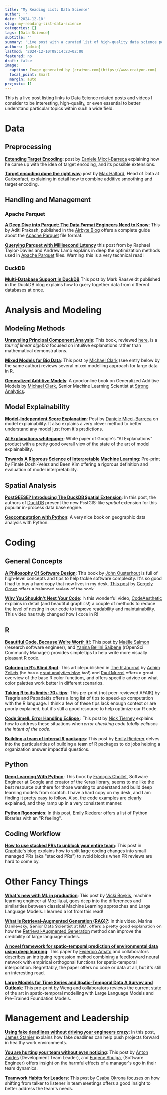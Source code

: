 ```yaml
---
title: "My Reading List: Data Science"
author: ''
date: '2024-12-10'
slug: my-reading-list-data-science
categories: []
tags: [Data Science]
subtitle: ''
summary: 'Live post with a curated list of high-quality data science posts and videos I found enlightening.'
authors: [admin]
lastmod: '2024-12-10T08:14:23+02:00'
featured: no
draft: false
image:
  caption: Image generated by [craiyon.com](https://www.craiyon.com)
  focal_point: Smart
  margin: auto
projects: []
---
```


This is a live post listing links to Data Science related posts and videos I consider to be interesting, high-quality, or even essential to better understand particular topics within such a wide field.

# Data 

## Preprocessing

[**Extending Target Encoding**](https://towardsdatascience.com/extending-target-encoding-443aa9414cae): post by [Daniele Micci-Barreca](https://www.aitimejournal.com/interview-with-daniele-micci-barreca-product-analytics-lead-data-science-google/30110/) explaining how he came up with the idea of target encoding, and its possible extensions.

[**Target encoding done the right way**](https://maxhalford.github.io/blog/target-encoding/): post by [Max Halford](https://maxhalford.github.io/bio/), Head of Data at [Carbonfact](https://www.carbonfact.com/), explaining in detail how to combine additive smoothing and target encoding.

## Handling and Management

### Apache Parquet

[**A Deep Dive into Parquet: The Data Format Engineers Need to Know**](https://airbyte.com/data-engineering-resources/parquet-data-format): This by Aditi Prakash, published in the [Airbyte Blog](https://airbyte.com/blog) offers a complete guide about the [Apache Parquet](https://parquet.apache.org/) file format.

[**Querying Parquet with Millisecond Latency**](https://www.influxdata.com/blog/querying-parquet-millisecond-latency/) this post from by Raphael Taylor-Davies and Andrew Lamb explains in deep the optimization methods used in [Apache Parquet](https://parquet.apache.org/) files. Warning, this is a very technical read!

### DuckDB

[**Multi-Database Support in DuckDB**](https://duckdb.org/2024/01/26/multi-database-support-in-duckdb) This post by Mark Raasveldt published in the DuckDB blog explains how to query together data from different databases at once.

# Analysis and Modeling

## Modeling Methods

[**Unraveling Principal Component Analysis**](https://loreley.one/2024-09-pca/): This book, reviewed [here](https://loreley.one/2024-09-pca/), is a *tour of linear algebra* focused on intuitive explanations rather than mathematical demonstrations.

[**Mixed Models for Big Data**](https://m-clark.github.io/posts/2019-10-20-big-mixed-models/): This post by [Michael Clark](https://m-clark.github.io/about.html) (see entry below by the same author) reviews several mixed modelling approach for large data in R.

[**Generalized Additive Models**](https://m-clark.github.io/generalized-additive-models/): A good online book on Generalized Additive Models by [Michael Clark](https://m-clark.github.io/about.html), Senior Machine Learning Scientist at [Strong Analytics](https://www.strong.io/).

## Model Explainability

[**Model-Independent Score Explanation**](https://towardsdatascience.com/a-simple-model-independent-score-explanation-method-c17002d66da7): Post by [Daniele Micci-Barreca](https://www.aitimejournal.com/interview-with-daniele-micci-barreca-product-analytics-lead-data-science-google/30110/) on model explainability. It also explains a very clever method to better understand any model just from it's predictions.

[**AI Explanations whitepaper**](https://storage.googleapis.com/cloud-ai-whitepapers/AI%20Explainability%20Whitepaper.pdf): White paper of Google's "AI Explanations" product with a pretty good overall view of the state of the art of model explainability.

[**Towards A Rigorous Science of Interpretable Machine Learning**](https://arxiv.org/abs/1702.08608): Pre-print by Finale Doshi-Velez and Been Kim offering a rigorous definition and evaluation of model interpretability.

## Spatial Analysis

[**PostGEESE? Introducing The DuckDB Spatial Extension**](https://duckdb.org/2023/04/28/spatial.html): In this post, the authors of [DuckDB](https://duckdb.org/) present the new PostGIS-like *spatial* extension for this popular in-process data base engine.

[**Geocomputation with Python**](https://py.geocompx.org/): A very nice book on geographic data analysis with Python.

# Coding

## General Concepts

[**A Philosophy Of Software Design**](https://archive.org/details/a-philosophy-of-software-design/mode/2up): This book by [John Ousterhout](https://web.stanford.edu/~ouster/cgi-bin/home.php) is full of high-level concepts and tips to help tackle software complexity. It's so good I had to buy a hard copy that now lives in my desk. [This post](https://blog.pragmaticengineer.com/a-philosophy-of-software-design-review/) by [Gergely Orosz](https://blog.pragmaticengineer.com/) offers a balanced review of the book.

[**Why You Shouldn't Nest Your Code**](https://youtu.be/CFRhGnuXG-4?si=7Xr3E9L7GFvoRJqA): In this wonderful video, [CodeAesthetic](https://www.youtube.com/@CodeAesthetic) explains in detail (and beautiful graphics!) a couple of methods to reduce the level of nesting in our code to improve readability and maintainability. This video has truly changed how I code in R!

## R

[**Beautiful Code, Because We’re Worth It!**](https://ropensci.org/blog/2024/02/22/beautiful-code/): This post by [Maëlle Salmon](https://mastodon.social/@maelle) (research software engineer), and [Yanina Bellini Saibene](https://fosstodon.org/@yabellini) (rOpenSci Community Manager) provides simple tips to help write more visually pleasant R code.

[**Coloring in R’s Blind Spot**](https://journal.r-project.org/articles/RJ-2023-071/): This article published in [The R Journal](https://journal.r-project.org/index.html) by [Achim Zeileis](https://www.zeileis.org/) (he has a [great analytics blog](https://www.zeileis.org/blog/) too!) and [Paul Murrel](https://www.stat.auckland.ac.nz/~paul/) offers a great overview of the base R color functions, and offers specific advice on what color palettes work better in different scenarios.

[**Taking R to its limits: 70+ tips**](https://peerj.com/preprints/26605v1/): This pre-print (not peer-reviewed AFAIK) by Tsagris and Papadakis offers a long list of tips to speed-up computation with the R language. I think a few of these tips lack enough context or are poorly explained, but it's still a good resource to help optimize our R code.

[**Code Smell: Error Handling Eclipse** ](https://www.njtierney.com/post/2023/12/06/long-errors-smell/): This post by [Nick Tierney](https://fosstodon.org/@njtierney@aus.social) explains how to address these situations when *error checking code totally eclipses the intent of the code*.

[**Building a team of internal R packages**](https://www.emilyriederer.com/post/team-of-packages/): This post by [Emily Riederer](https://www.emilyriederer.com/about) delves into the particularities of building a team of R packages to do jobs helping a organization answer impactful questions.

## Python

[**Deep Learning With Python**](https://archive.org/details/francois-chollet-deep-learning-with-python-manning-2018): This book by [François Chollet](https://fchollet.com/), Software Engineer at Google and creator of the Keras library, seems to me like the best resource out there for those wanting to understand and build deep learning models from scratch. I have a hard copy on my desk, and I am finding it pretty easy to follow. Also, the code examples are clearly explained, and they ramp up in a very consistent manner. 

[**Python Rgonomics**](https://www.emilyriederer.com/post/py-rgo/): In this post, [Emily Riederer](https://www.emilyriederer.com/about) offers a list of Python libraries with an "R feeling".

## Coding Workflow

[**How to use stacked PRs to unblock your entire team**](https://graphite.dev/blog/stacked-prs): This post in [Graphite](https://graphite.dev/)'s blog explains how to split large coding changes into small managed PRs (aka "stacked PRs") to avoid blocks when PR reviews are hard to come by.

# Other Fancy Things

[**What's new with ML in production**](https://vickiboykis.com/2024/01/15/whats-new-with-ml-in-production/): This post by [Vicki Boykis](https://vickiboykis.com/about/), machine learning engineer at Mozilla.ai, goes deep into the differences and similarities between classical Machine Learning approaches and Large Language Models. I learned a lot from this read!

[**What is Retrieval-Augmented Generation (RAG)?**](https://youtu.be/T-D1OfcDW1M?si=sAZO-5NGD8yF2WYe): In this video, Marina Danilevsky, Senior Data Scientist at IBM, offers a pretty good explanation on how the [Retrieval-Augmented Generation](https://research.ibm.com/blog/retrieval-augmented-generation-RAG?utm_id=YT-101-What-is-RAG&_gl=1*p6ef17*_ga*MTQwMzQ5NjMwMi4xNjkxNDE2MDc0*_ga_FYECCCS21D*MTY5MjcyMjgyNy40My4xLjE2OTI3MjMyMTcuMC4wLjA.) method can improve the credibility of large language models.

[**A novel framework for spatio-temporal prediction of environmental data using deep learning**](https://www.nature.com/articles/s41598-020-79148-7): This paper by [Federico Amato](https://www.linkedin.com/in/federico-amato-66208637) and collaborators describes an intriguing regression method combining a feedforward neural network with empirical orthogonal functions for spatio-temporal interpolation. Regrettably, the paper offers no code or data at all, but it's still an interesting read.

[**Large Models for Time Series and
Spatio-Temporal Data A Survey and Outlook**](https://arxiv.org/pdf/2310.10196.pdf): This pre-print by Weng and collaborators reviews the current state of the art in spatio-temporal modelling with Large Language Models and Pre-Trained Foundation Models.

# Management and Leadership

[**Using fake deadlines without driving your engineers crazy**](https://zaidesanton.substack.com/p/using-fake-deadlines-without-driving?publication_id=1804629&post_id=152010688): In this post, [James Stanier](https://substack.com/@jstanier) explains how fake deadlines can help push projects forward in healthy work environments.


[**You are hurting your team without even noticing**](https://zaidesanton.substack.com/p/when-engineering-managers-become): This post by [Anton Zaides](https://substack.com/@zaidesanton) (Development Team Leader), and [Eugene Shulga](https://substack.com/@crushingtecheducation), (Software Engineer) offers insight on the harmful effects of a manager's ego in their team dynamics.

[**Teamwork Habits for Leaders**](https://the.managers.guide/p/teamwork-habits-for-leaders): This post by [Csaba Okrona](https://substack.com/@ochronus) focuses on how shifting from talker to listener in team meetings offers a good insight to better address the team's needs.
